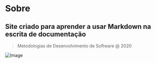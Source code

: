 # Sobre
Site criado para aprender a usar Markdown na escrita de
documentação
---
> Metodologias de Desenvolvimento de Software @ 2020

![Image](https://www.ipleiria.pt/wp-content/themes/ipleiria/img/logo_ipl_header.png)
